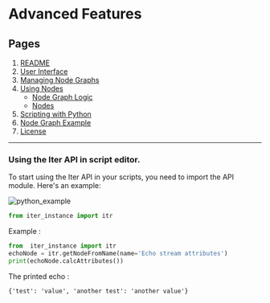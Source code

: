 # Advanced Features

## Pages

1. [README](../README.md)
2. [User Interface](./ui-overview.md)
3. [Managing Node Graphs](./managing-node-graphs.md)
4. [Using Nodes](./using-nodes.md)
   - [Node Graph Logic](./node-graph-logic.md)
   - [Nodes](./node-list.md)
5. [Scripting with Python](./scripting-with-python.md)
6. [Node Graph Example](./basic-node-graph-example.md)
7. [License](./license.md)

---



### Using the Iter API in script editor.
To start using the Iter API in your scripts, you need to import the API module. Here's an example:

![python_example](https://i.imgur.com/qoiDeFd.png)


```python
from iter_instance import itr
```

Example :

```python
from  iter_instance import itr
echoNode = itr.getNodeFromName(name='Echo stream attributes')
print(echoNode.calcAttributes())
```

The printed echo :

```
{'test': 'value', 'another test': 'another value'}
```

